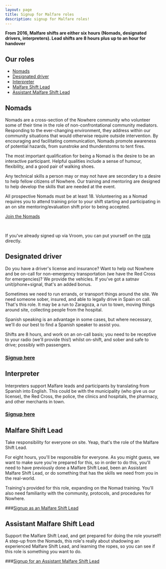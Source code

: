 ```yaml
---
layout: page 
title: Signup for Malfare roles
description: signup for Malfare roles!
---
```


**From 2016, Malfare shifts are either six hours (Nomads, designated drivers, interpreters). Lead shifts are 8 hours plus up to an hour for handover**


## Our roles

 - [Nomads](#nomads)
 - [Designated driver](#designated-driver)
 - [Interpreter](#interpreter)
 - [Malfare Shift Lead](#malfare-shift-lead)
 - [Assistant Malfare Shift Lead](#assistant-malfare-shift-lead)

## <a name="nomads"></a>Nomads

Nomads are a cross-section of the Nowhere community who volunteer some of their time in the role of non-confrontational community mediators. Responding to the ever-changing environment, they address within our community situations that would otherwise require outside intervention. By encouraging and facilitating communication, Nomads promote awareness of potential hazards, from sunstroke and thunderstorms to tent fires.

The most important qualification for being a Nomad is the desire to be an interactive participant. Helpful qualities include a sense of humour, flexibility, and a good pair of walking shoes.

Any technical skills a person may or may not have are secondary to a desire to help fellow citizens of Nowhere. Our training and mentoring are designed to help develop the skills that are needed at the event.

All prospective Nomads must be at least 18. Volunteering as a Nomad requires you to attend training prior to your shift starting and participating in an on site mentoring/evaluation shift prior to being accepted.


<a class="typeform-share button" href="https://malfare.typeform.com/to/YIiWkO" data-mode="1" target="_blank">Join the Nomads</a>
<script>(function(){var qs,js,q,s,d=document,gi=d.getElementById,ce=d.createElement,gt=d.getElementsByTagName,id='typef_orm',b='https://s3-eu-west-1.amazonaws.com/share.typeform.com/';if(!gi.call(d,id)){js=ce.call(d,'script');js.id=id;js.src=b+'share.js';q=gt.call(d,'script')[0];q.parentNode.insertBefore(js,q)}id=id+'_';if(!gi.call(d,id)){qs=ce.call(d,'link');qs.rel='stylesheet';qs.id=id;qs.href=b+'share-button.css';s=gt.call(d,'head')[0];s.appendChild(qs,s)}})()</script>

<br />

If you've already signed up via Vroom, you can put yourself on the [rota](https://docs.google.com/spreadsheets/d/1YESbed4hiltSqHvMRojzb87LliNrojOIqYKjzBjux2o/edit#gid=0) directly.


## <a name="designated-driver"></a>Designated driver

Do you have a driver's license and insurance? Want to help out Nowhere and be on-call for non-emergency transportation (we have the Red Cross for emergencies)? We provide the vehicles. If you've got a satnav unit/phone+signal, that's an added bonus.

Sometimes we need to run errands, or transport things around the site. We need someone sober, insured, and able to legally drive in Spain on call. That's this role. It may be a run to Zaragoza, a run to town, moving things around site, collecting people from the hospital.

Spanish speaking is an advantage in some cases, but where necessary, we'll do our best to find a Spanish speaker to assist you.

Shifts are 8 hours, and work on an on-call basis; you need to be receptive to your radio (we'll provide this!) whilst on-shift, and sober and safe to drive; possibly with passengers.

### [Signup here](https://malfare.typeform.com/to/tluV9Q)

## <a name="interpreter"></a>Interpreter

Interpreters support Malfare leads and participants by translating from Spanish into English. This could be with the municipality (who give us our license), the Red Cross, the police, the clinics and hospitals, the pharmacy, and other merchants in town.

### [Signup here](https://malfare.typeform.com/to/tluV9Q)


## <a name="malfare-shift-lead"></a>Malfare Shift Lead

Take responsibility for everyone on site. Yeap, that's the role of the Malfare Shift Lead. 

For eight hours, you'll be responsible for everyone. As you might guess, we want to make sure you're prepared for this, so in order to do this, you'll need to have previously done a Malfare Shift Lead, been an Assistant Malfare Shift Lead, or do something that has the skills we need from you in the real-world.

Training's provided for this role, expanding on the Nomad training. You'll also need familiarity with the community, protocols, and procedures for Nowhere.

###[Signup as an Malfare Shift Lead](https://malfare.typeform.com/to/IvEbiT)

## <a name="assistant-malfare-shift-lead"></a>Assistant Malfare Shift Lead

Support the Malfare Shift Lead, and get prepared for doing the role yourself! A step-up from the Nomads, this role's really about shadowing an experienced Malfare Shift Lead, and learning the ropes, so you can see if this role is something you want to do.

###[Signup for an Assistant Malfare Shift Lead](https://malfare.typeform.com/to/IvEbiT)